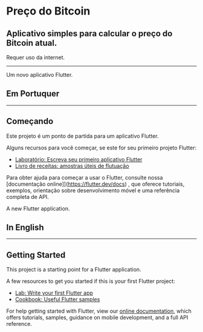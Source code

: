 # Preço do Bitcoin
## Aplicativo simples para calcular o preço do Bitcoin atual.  
Requer uso da internet.

---
Um novo aplicativo Flutter.
## Em Portuquer
---
## Começando
Este projeto é um ponto de partida para um aplicativo Flutter.

Alguns recursos para você começar, se este for seu primeiro projeto Flutter:

- [Laboratório: Escreva seu primeiro aplicativo Flutter](https://flutter.dev/docs/get-started/codelab)
- [Livro de receitas: amostras úteis de flutuação](https://flutter.dev/docs/cookbook)

Para obter ajuda para começar a usar o Flutter, consulte nossa [documentação online]](https://flutter.dev/docs) , que oferece tutoriais, exemplos, orientação sobre desenvolvimento móvel e uma referência completa de API.

A new Flutter application.

## In English
---
## Getting Started

This project is a starting point for a Flutter application.

A few resources to get you started if this is your first Flutter project:

- [Lab: Write your first Flutter app](https://flutter.dev/docs/get-started/codelab)
- [Cookbook: Useful Flutter samples](https://flutter.dev/docs/cookbook)

For help getting started with Flutter, view our
[online documentation](https://flutter.dev/docs), which offers tutorials,
samples, guidance on mobile development, and a full API reference.
